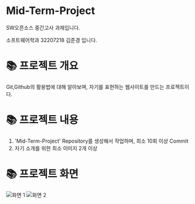 # Mid-Term-Project
SW오픈소스 중간고사 과제입니다.


소프트웨어학과 32207218 김준경 입니다.

# 📚 프로젝트 개요

Git,Github의 활용법에 대해 알아보며, 자기를 표현하는 웹사이트를 만드는 프로젝트이다.

# 📚 프로젝트 내용

1. 'Mid-Term-Project' Repository를 생성해서 작업하며, 최소 10회 이상 Commit
2. 자기 소개를 위한 최소 이미지 2개 이상

# 📚 프로젝트 화면

![화면 1](https://user-images.githubusercontent.com/127995835/236683998-c88fda9c-cc5c-4d35-906c-e145ac8fc1ff.png)
![화면 2](https://user-images.githubusercontent.com/127995835/236684003-3e1b7291-6f4d-455a-ae42-4083057017db.png)

